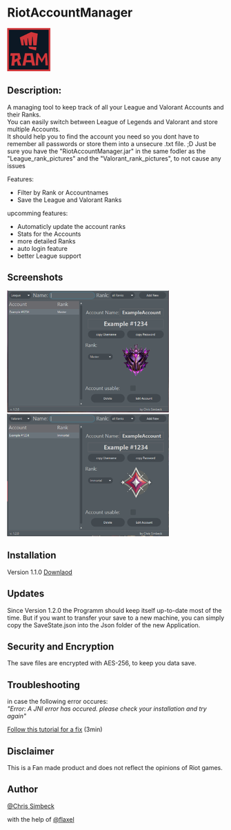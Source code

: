 # RiotAccountManager

<img src="images/icon.jpg" width="100" >

## Description:

A managing tool to keep track of all your League and Valorant Accounts and their Ranks.<br>
You can easily switch between League of Legends and Valorant and store multiple Accounts.<br>
It should help you to find the account you need so you dont have to remember all passwords or store them into a unsecure .txt file. ;D
Just be sure you have the "RiotAccountManager.jar" in the same fodler as the "League_rank_pictures" and the "Valorant_rank_pictures", to not cause any issues

Features:
- Filter by Rank or Accountnames
- Save the League and Valorant Ranks

upcomming features:
- Automaticly update the account ranks
- Stats for the Accounts
- more detailed Ranks
- auto login feature
- better League support

## Screenshots

<img src="images/Programm-screenshot-Leagaue.PNG" width="375" > <img src="images/Programm-screenshot-Valorant.PNG" width="375" >

## Installation

Version 1.1.0
[Downlaod](https://github.com/Pantastix/RiotAccountManager/releases/download/v1.1.0/RiotAccountManager-v1.1.0.rar)

## Updates

Since Version 1.2.0 the Programm should keep itself up-to-date most of the time.
But if you want to transfer your save to a new machine, you can simply copy the SaveState.json into the Json folder of the new Application.

## Security and Encryption

The save files are encrypted with AES-256, to keep you data save.

## Troubleshooting

in case the following error occures:<br>
<em>"Error: A JNI error has occured. please check your installation and try again"</em><br>



[Follow this tutorial for a fix](https://www.youtube.com/watch?v=cRgLuNWCq6c)
(3min)

## Disclaimer

This is a Fan made product and does not reflect the opinions of Riot games.

## Author
[@Chris Simbeck](https://github.com/Pantastix)

with the help of 
[@flaxel](https://github.com/flaxel)
